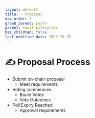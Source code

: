 ```yaml
---
layout: default
title: ✍️ Proposal
nav_order: 2
grand_parent: Learn
parent: Vault Lifecycles
has_children: false
last_modified_date: 2022-10-25
---
```


# ✍️ Proposal Process
* Submit on-chain proposal
	* Meet requirements
* Voting commences
	* Boule Votes
	* Vote Outcomes
* Poll Expiry Reached
	* Approval requirements